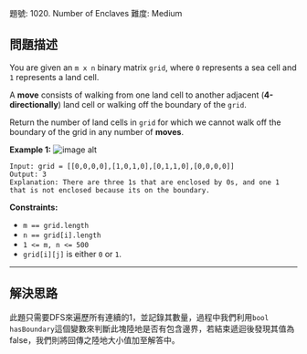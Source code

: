 題號: 1020. Number of Enclaves
難度: Medium

## 問題描述

You are given an `m x n` binary matrix `grid`, where `0` represents a sea cell and `1` represents a land cell.

A **move** consists of walking from one land cell to another adjacent (**4-directionally**) land cell or walking off the boundary of the `grid`.

Return the number of land cells in `grid` for which we cannot walk off the boundary of the grid in any number of **moves**.

**Example 1:**
![image alt](https://assets.leetcode.com/uploads/2021/02/18/enclaves1.jpg)
```
Input: grid = [[0,0,0,0],[1,0,1,0],[0,1,1,0],[0,0,0,0]]
Output: 3
Explanation: There are three 1s that are enclosed by 0s, and one 1 that is not enclosed because its on the boundary.
```
**Constraints:**

- `m == grid.length`
- `n == grid[i].length`
- `1 <= m, n <= 500`
- `grid[i][j]` is either `0` or `1`.

---
## 解決思路

此題只需要DFS來遍歷所有連續的1，並記錄其數量，過程中我們利用`bool hasBoundary`這個變數來判斷此塊陸地是否有包含邊界，若結束遞迴後發現其值為false，我們則將回傳之陸地大小值加至解答中。